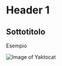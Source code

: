 # Header 1
## Sottotitolo
Esempio

![Image of Yaktocat](https://octodex.github.com/images/yaktocat.png)
